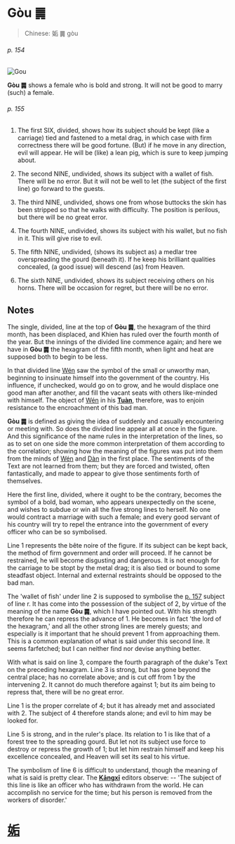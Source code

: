 # Gòu ䷫

> Chinese: 姤 ䷫ gòu

###### p. 154

![Gou](https://88o.io/wp-content/uploads/2018/09/44-e5a7a4gou.jpg)

**Gòu ䷫** shows a female who is bold and strong. It will not be good to marry (such) a female.

###### p. 155

1. The first SIX, divided, shows how its subject should be kept (like a carriage) tied and fastened to a metal drag,
in which case with firm correctness there will be good fortune. (But) if he move in any direction, evil will appear. He will be (like) a lean pig, which is sure to keep jumping about.

2. The second NINE, undivided, shows its subject with a wallet of fish. There will be no error. But it will not be well to let (the subject of the first line) go forward to the guests.

3. The third NINE, undivided, shows one from whose buttocks the skin has been stripped so that he walks with difficulty. The position is perilous, but there will be no great error.

4. The fourth NINE, undivided, shows its subject with his wallet, but no fish in it. This will give rise to evil.

5. The fifth NINE, undivided, (shows its subject as) a medlar tree overspreading the gourd (beneath it). If he keep his brilliant qualities concealed, (a good issue) will descend (as) from Heaven.

6. The sixth NINE, undivided, shows its subject receiving others on his horns. There will be occasion for regret, but there will be no error.

## Notes

The single, divided, line at the top of **Gòu ䷫**, the hexagram of the third month, has been displaced, and Khien has ruled over the fourth month of the year.
But the innings of the divided line commence again; and here we have in **Gòu ䷫** the hexagram of the fifth month, when light and heat are supposed both to begin to be less.

In that divided line [Wén](https://en.wikipedia.org/wiki/King_Wen_of_Zhou) saw the symbol of the small or unworthy man, beginning to insinuate himself into the government of the country.
His influence, if unchecked, would go on to grow, and he would displace one good man after another, and fill the vacant seats with others like-minded with himself.
The object of [Wén](https://en.wikipedia.org/wiki/King_Wen_of_Zhou) in his [**Tuàn**](https://en.wikipedia.org/wiki/Ten_Wings), therefore, was to enjoin resistance to the encroachment of this bad man.

**Gòu ䷫** is defined as giving the idea of suddenly and casually encountering or meeting with. So does the divided line appear all at once in the figure.
And this significance of the name rules in the interpretation of the lines, so as to set on one side the more common interpretation of them according to the correlation;
showing how the meaning of the figures was put into them from the minds of [Wén](https://en.wikipedia.org/wiki/King_Wen_of_Zhou) and [Dàn](https://en.wikipedia.org/wiki/Duke_of_Zhou) in the first place. The sentiments of the Text are not learned from them; but they are forced and twisted, often fantastically, and made to appear to give those sentiments forth of themselves.

Here the first line, divided, where it ought to be the contrary, becomes the symbol of a bold, bad woman, who appears unexpectedly on the scene,
and wishes to subdue or win all the five strong lines to herself. No one would contract a marriage with such a female; and every good servant of his country will try to repel the entrance into the government of every officer who can be so symbolised.

Line 1 represents the bête noire of the figure. If its subject can be kept back, the method of firm government and order will proceed. If he cannot be restrained, he will become disgusting and dangerous. It is not enough for the carriage to be stopt by the metal drag; it is also tied or bound to some steadfast object. Internal and external restraints should be opposed to the bad man.

The 'wallet of fish' under line 2 is supposed to symbolise the [p. 157](e89083cui.md#p-157) subject of line r. It has come into the possession of the subject of 2,
by virtue of the meaning of the name **Gòu ䷫**, which I have pointed out. With his strength therefore he can repress the advance of 1.
He becomes in fact 'the lord of the hexagram,' and all the other strong lines are merely guests; and especially is it important that he should prevent 1 from approaching them. This is a common explanation of what is said under this second line. It seems farfetched; but I can neither find nor devise anything better.

With what is said on line 3, compare the fourth paragraph of the duke's Text on the preceding hexagram. Line 3 is strong, but has gone beyond the central place; has no correlate above; and is cut off from 1 by the intervening 2. It cannot do much therefore against 1; but its aim being to repress that, there will be no great error.

Line 1 is the proper correlate of 4; but it has already met and associated with 2. The subject of 4 therefore stands alone; and evil to him may be looked for.

Line 5 is strong, and in the ruler's place. Its relation to 1 is like that of a forest tree to the spreading gourd. But let not its subject use force to destroy or repress the growth of 1; but let him restrain himself and keep his excellence concealed, and Heaven will set its seal to his virtue.

The symbolism of line 6 is difficult to understand, though the meaning of what is said is pretty clear. The [**Kāngxī**](https://en.wikipedia.org/wiki/Kangxi_Dictionary) editors observe: -- 'The subject of this line is like an officer who has withdrawn from the world. He can accomplish no service for the time; but his person is removed from the workers of disorder.'

# [姤](./e5a7a4gou_cn.md)
